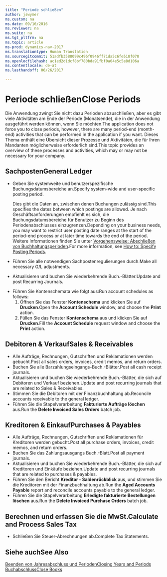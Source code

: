 ```yaml
---
title: "Periode schließen"
author: jswymer
ms.custom: na
ms.date: 09/16/2016
ms.reviewer: na
ms.suite: na
ms.tgt_pltfrm: na
ms.topic: article
ms-prod: dynamics-nav-2017
ms.translationtype: Human Translation
ms.sourcegitcommit: 51adfb3588099c496f0946ff71da5c6fe518f070
ms.openlocfilehash: ac1ed2d1dcf8bf780bda91fbf0a04e5c5e8d106a
ms.contentlocale: de-at
ms.lasthandoff: 06/26/2017

---
```

# <a name="close-periods"></a><span data-ttu-id="11f9e-102">Periode schließen</span><span class="sxs-lookup"><span data-stu-id="11f9e-102">Close Periods</span></span>
<span data-ttu-id="11f9e-103">Die Anwendung zwingt Sie nicht dazu Perioden abzuschließen, aber es gibt viele Aktivitäten am Ende der Periode (Monatsende), die in der Anwendung ausgeführt werden können, wenn Sie möchten.</span><span class="sxs-lookup"><span data-stu-id="11f9e-103">The application does not force you to close periods, however, there are many period-end (month-end) activities that can be performed in the application if you want.</span></span> <span data-ttu-id="11f9e-104">Dieses Thema enthält eine Übersicht dieser Prozesse und Aktivitäten, die für Ihren Mandanten möglicherweise erforderlich sind.</span><span class="sxs-lookup"><span data-stu-id="11f9e-104">This topic provides an overview of these processes and activities, which may or may not be necessary for your company.</span></span>

## <a name="general-ledger"></a><span data-ttu-id="11f9e-105">Sachposten</span><span class="sxs-lookup"><span data-stu-id="11f9e-105">General Ledger</span></span>
* <span data-ttu-id="11f9e-106">Geben Sie systemweite und benutzerspezifische Buchungsdatumsbereiche an.</span><span class="sxs-lookup"><span data-stu-id="11f9e-106">Specify system-wide and user-specific posting period.</span></span>

    <span data-ttu-id="11f9e-107">Dies gibt die Daten an, zwischen denen Buchungen zulässig sind.</span><span class="sxs-lookup"><span data-stu-id="11f9e-107">This specifies the dates between which postings are allowed.</span></span> <span data-ttu-id="11f9e-108">Je nach Geschäftsanforderungen empfiehlt es sich, die Buchungsdatumsbereiche für Benutzer zu Beginn des Periodenabschlusses einzugrenzen.</span><span class="sxs-lookup"><span data-stu-id="11f9e-108">Depending on your business needs, you may want to restrict user posting date ranges at the start of the period-end process or at later time towards the end of the period.</span></span> <span data-ttu-id="11f9e-109">Weitere Informationen finden Sie unter [Vorgehensweise: Abschließen von Buchhaltungsperioden](finance-setup-how-specify-posting-periods.md).</span><span class="sxs-lookup"><span data-stu-id="11f9e-109">For more information, see [How to: Specify Posting Periods](finance-setup-how-specify-posting-periods.md).</span></span>
* <span data-ttu-id="11f9e-110">Führen Sie alle notwendigen Sachpostenregulierungen durch.</span><span class="sxs-lookup"><span data-stu-id="11f9e-110">Make all necessary G/L adjustments.</span></span>
* <span data-ttu-id="11f9e-111">Aktualisieren und buchen Sie wiederkehrende Buch.-Blätter.</span><span class="sxs-lookup"><span data-stu-id="11f9e-111">Update and post Recurring Journals.</span></span>
<!--* Process Consolidations-->
* <span data-ttu-id="11f9e-112">Führen Sie Kontenschemata wie folgt aus:</span><span class="sxs-lookup"><span data-stu-id="11f9e-112">Run account schedules as follows:</span></span>
  1. <span data-ttu-id="11f9e-113">Öffnen Sie das Fenster **Kontenschema** und klicken Sie auf **Drucken**.</span><span class="sxs-lookup"><span data-stu-id="11f9e-113">Open the **Account Schedule** window, and choose the **Print** action.</span></span>
  2. <span data-ttu-id="11f9e-114">Füllen Sie das Fenster **Kontenschema** aus und klicken Sie auf **Drucken**.</span><span class="sxs-lookup"><span data-stu-id="11f9e-114">Fill the **Account Schedule** request window and choose the **Print** action.</span></span>

## <a name="sales--receivables"></a><span data-ttu-id="11f9e-115">Debitoren & Verkauf</span><span class="sxs-lookup"><span data-stu-id="11f9e-115">Sales & Receivables</span></span>
* <span data-ttu-id="11f9e-116">Alle Aufträge, Rechnungen, Gutschriften und Reklamationen werden gebucht.</span><span class="sxs-lookup"><span data-stu-id="11f9e-116">Post all sales orders, invoices, credit memos, and return orders.</span></span>
* <span data-ttu-id="11f9e-117">Buchen Sie alle Barzahlungseingangs-Buch.-Blätter.</span><span class="sxs-lookup"><span data-stu-id="11f9e-117">Post all cash receipt journals.</span></span>
* <span data-ttu-id="11f9e-118">Aktualisieren und buchen Sie wiederkehrende Buch.-Blätter, die sich auf Debitoren und Verkauf beziehen.</span><span class="sxs-lookup"><span data-stu-id="11f9e-118">Update and post recurring journals that are related to Sales & Receivables.</span></span>
* <span data-ttu-id="11f9e-119">Stimmen Sie die Debitoren mit der Finanzbuchhaltung ab.</span><span class="sxs-lookup"><span data-stu-id="11f9e-119">Reconcile accounts receivable to the general ledger.</span></span>
* <span data-ttu-id="11f9e-120">Führen Sie die Stapelverarbeitung **Fakturierte Aufträge löschen** aus.</span><span class="sxs-lookup"><span data-stu-id="11f9e-120">Run the **Delete Invoiced Sales Orders** batch job.</span></span>

## <a name="purchases--payables"></a><span data-ttu-id="11f9e-121">Kreditoren & Einkauf</span><span class="sxs-lookup"><span data-stu-id="11f9e-121">Purchases & Payables</span></span>
* <span data-ttu-id="11f9e-122">Alle Aufträge, Rechnungen, Gutschriften und Reklamationen für Kreditoren werden gebucht.</span><span class="sxs-lookup"><span data-stu-id="11f9e-122">Post all purchase orders, invoices, credit memos, and return orders.</span></span>
* <span data-ttu-id="11f9e-123">Buchen Sie das Zahlungsausgangs Buch.-Blatt.</span><span class="sxs-lookup"><span data-stu-id="11f9e-123">Post all payment journals.</span></span>
* <span data-ttu-id="11f9e-124">Aktualisieren und buchen Sie wiederkehrende Buch.-Blätter, die sich auf Kreditoren und Einkäufe beziehen.</span><span class="sxs-lookup"><span data-stu-id="11f9e-124">Update and post recurring journals that are related to purchases & payables.</span></span>
* <span data-ttu-id="11f9e-125">Führen Sie den Bericht **Kreditor - Saldenrückblick** aus, und stimmen Sie die Kreditoren mit der Finanzbuchhaltung ab.</span><span class="sxs-lookup"><span data-stu-id="11f9e-125">Run the **Aged Accounts Payable** report and reconcile accounts payable to the general ledger.</span></span>
* <span data-ttu-id="11f9e-126">Führen Sie die Stapelverarbeitung **Erledigte fakturierte Bestellungen löschen** aus.</span><span class="sxs-lookup"><span data-stu-id="11f9e-126">Run the **Delete Invoiced Purchase Orders** batch job.</span></span>

<!-- ### Fixed Assets
* Post all maintenance costs have been posted through the fixed asset journals or invoices.
* Post adjustments.
* Post appreciation.
* Post depreciation.
* Update and post the recurring fixed asset journal.-->

<!--### Intercompany
* Process Intercompany Postings.-->

## <a name="calculate-and-process-sales-tax"></a><span data-ttu-id="11f9e-127">Berechnen und erfassen Sie die MwSt.</span><span class="sxs-lookup"><span data-stu-id="11f9e-127">Calculate and Process Sales Tax</span></span>
*  <span data-ttu-id="11f9e-128">Schließen Sie Steuer-Abrechnungen ab.</span><span class="sxs-lookup"><span data-stu-id="11f9e-128">Complete Tax Statements.</span></span>

## <a name="see-also"></a><span data-ttu-id="11f9e-129">Siehe auch</span><span class="sxs-lookup"><span data-stu-id="11f9e-129">See Also</span></span>
[<span data-ttu-id="11f9e-130">Beenden von Jahresabschluss und Perioden</span><span class="sxs-lookup"><span data-stu-id="11f9e-130">Closing Years and Periods</span></span>](year-close-years-periods.md)  
[<span data-ttu-id="11f9e-131">Buchabschluss</span><span class="sxs-lookup"><span data-stu-id="11f9e-131">Close Books</span></span>](year-close-books.md)

